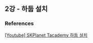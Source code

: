 ## 2강 - 하둡 설치

### References

[[Youtube] SKPlanet Tacademy 하둡 설치](https://www.youtube.com/watch?v=0i3ttGPBQp4)
